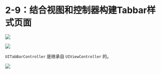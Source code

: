 # 2-9：结合视图和控制器构建Tabbar样式页面

![](https://gitlab.com/kiriha/my-public-pictures/-/raw/main/pictures/2024/06/12_22_1_36_202406122201763.png)

![](https://gitlab.com/kiriha/my-public-pictures/-/raw/main/pictures/2024/06/12_22_3_28_202406122203407.png)

`UITabBarController` 是继承自 `UIViewController` 的。

![](https://gitlab.com/kiriha/my-public-pictures/-/raw/main/pictures/2024/06/12_22_13_24_202406122213166.png)
